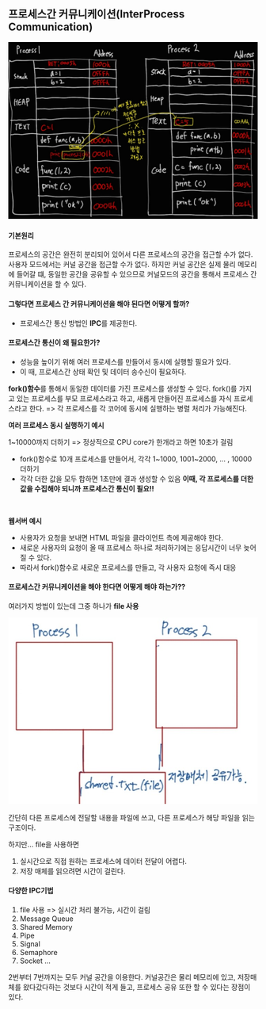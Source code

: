 ## 프로세스간 커뮤니케이션(InterProcess Communication)

![프로세스간커뮤니케이션](./img/프로세스간커뮤니케이션.jpg)

#### 기본원리 
프로세스의 공간은 완전히 분리되어 있어서  다른 프로세스의 공간을 접근할 수가 없다. 사용자 모드에서는 커널 공간을 접근할 수가 없다. 
하지만 커널 공간은 실제 물리 메모리에 들어갈 떄, 동일한 공간을 공유할 수 있으므로 커널모드의 공간을 통해서 프로세스 간 커뮤니케이션을 할 수 있다.

#### 그렇다면 프로세스 간 커뮤니케이션을 해야 된다면 어떻게 할까?
- 프로세스간 통신 방법인 **IPC**를 제공한다.

#### 프로세스간 통신이 왜 필요한가?
- 성능을 높이기 위해 여러 프로세스를 만들어서 동시에 실행할 필요가 있다.
- 이 때, 프로세스간 상태 확인 및 데이터 송수신이 필요하다.

**fork()함수**를 통해서 동일한 데이터를 가진 프로세스를 생성할 수 있다. fork()를 가지고 있는 프로세스를 부모 프로세스라고 하고, 새롭게 만들어진 프로세스를 자식 프로세스라고 한다.
=> 각 프로세스를 각 코어에 동시에 실행하는 병렬 처리가 가능해진다.
<br>

**여러 프로세스 동시 실행하기 예시**

1~10000까지 더하기
=> 정상적으로 CPU core가 한개라고 하면 10초가 걸림

- fork()함수로 10개 프로세스를 만들어서, 각각 1~1000, 1001~2000, ... , 10000 더하기
- 각각 더한 값을 모두 합하면 1초만에 결과 생성할 수 있음
    **이때, 각 프로세스를 더한 값을 수집해야 되니까 프로세스간 통신이 필요!!**
<br>

**웹서버 예시**
- 사용자가 요청을 보내면 HTML 파일을 클라이언트 측에 제공해야 한다.
- 새로운 사용자의 요청이 올 때 프로세스 하나로 처리하기에는 응답시간이 너무 늦어질 수 있다.
- 따라서 fork()함수로 새로운 프로세스를 만들고, 각 사용자 요청에 즉시 대응

#### 프로세스간 커뮤니케이션을 해야 한다면 어떻게 해야 하는가??

여러가지 방법이 있는데 그중 하나가 **file 사용**

![파일사용](./img/파일사용.jpg)

간단히 다른 프로세스에 전달할 내용을 파일에 쓰고, 다른 프로세스가 해당 파일을 읽는 구조이다.

하지만... file을 사용하면 
1. 실시간으로 직접 원하는 프로세스에 데이터 전달이 어렵다.
2. 저장 매체를 읽으려면 시간이 걸린다.

#### 다양한 IPC기법

1. file 사용 => 실시간 처리 불가능, 시간이 걸림
2. Message Queue
3. Shared Memory
4. Pipe
5. Signal
6. Semaphore
7. Socket
...

2번부터 7번까지는 모두 커널 공간을 이용한다. 
커널공간은 물리 메모리에 있고, 저장매체를 왔다갔다하는 것보다 시간이 적게 들고, 프로세스 공유 또한 할 수 있다는 장점이 있다.